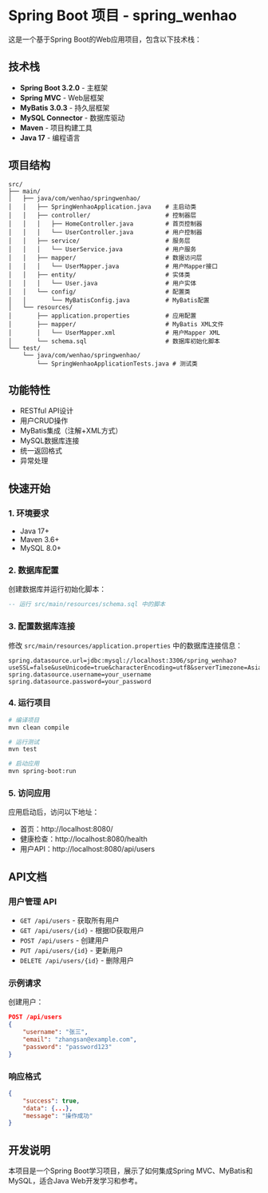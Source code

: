 # Spring Boot 项目 - spring_wenhao

这是一个基于Spring Boot的Web应用项目，包含以下技术栈：

## 技术栈

- **Spring Boot 3.2.0** - 主框架
- **Spring MVC** - Web层框架
- **MyBatis 3.0.3** - 持久层框架
- **MySQL Connector** - 数据库驱动
- **Maven** - 项目构建工具
- **Java 17** - 编程语言

## 项目结构

```
src/
├── main/
│   ├── java/com/wenhao/springwenhao/
│   │   ├── SpringWenhaoApplication.java    # 主启动类
│   │   ├── controller/                     # 控制器层
│   │   │   ├── HomeController.java         # 首页控制器
│   │   │   └── UserController.java         # 用户控制器
│   │   ├── service/                        # 服务层
│   │   │   └── UserService.java            # 用户服务
│   │   ├── mapper/                         # 数据访问层
│   │   │   └── UserMapper.java             # 用户Mapper接口
│   │   ├── entity/                         # 实体类
│   │   │   └── User.java                   # 用户实体
│   │   └── config/                         # 配置类
│   │       └── MyBatisConfig.java          # MyBatis配置
│   └── resources/
│       ├── application.properties          # 应用配置
│       ├── mapper/                         # MyBatis XML文件
│       │   └── UserMapper.xml              # 用户Mapper XML
│       └── schema.sql                      # 数据库初始化脚本
└── test/
    └── java/com/wenhao/springwenhao/
        └── SpringWenhaoApplicationTests.java # 测试类
```

## 功能特性

- RESTful API设计
- 用户CRUD操作
- MyBatis集成（注解+XML方式）
- MySQL数据库连接
- 统一返回格式
- 异常处理

## 快速开始

### 1. 环境要求

- Java 17+
- Maven 3.6+
- MySQL 8.0+

### 2. 数据库配置

创建数据库并运行初始化脚本：

```sql
-- 运行 src/main/resources/schema.sql 中的脚本
```

### 3. 配置数据库连接

修改 `src/main/resources/application.properties` 中的数据库连接信息：

```properties
spring.datasource.url=jdbc:mysql://localhost:3306/spring_wenhao?useSSL=false&useUnicode=true&characterEncoding=utf8&serverTimezone=Asia/Shanghai
spring.datasource.username=your_username
spring.datasource.password=your_password
```

### 4. 运行项目

```bash
# 编译项目
mvn clean compile

# 运行测试
mvn test

# 启动应用
mvn spring-boot:run
```

### 5. 访问应用

应用启动后，访问以下地址：

- 首页：http://localhost:8080/
- 健康检查：http://localhost:8080/health
- 用户API：http://localhost:8080/api/users

## API文档

### 用户管理 API

- `GET /api/users` - 获取所有用户
- `GET /api/users/{id}` - 根据ID获取用户
- `POST /api/users` - 创建用户
- `PUT /api/users/{id}` - 更新用户
- `DELETE /api/users/{id}` - 删除用户

### 示例请求

创建用户：
```json
POST /api/users
{
    "username": "张三",
    "email": "zhangsan@example.com",
    "password": "password123"
}
```

### 响应格式

```json
{
    "success": true,
    "data": {...},
    "message": "操作成功"
}
```

## 开发说明

本项目是一个Spring Boot学习项目，展示了如何集成Spring MVC、MyBatis和MySQL，适合Java Web开发学习和参考。
